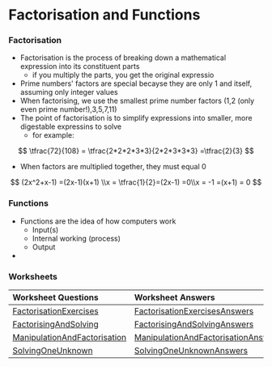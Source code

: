 # Factorisation and Functions

### Factorisation

* Factorisation is the process of breaking down a mathematical expression into its constituent parts
  * if you multiply the parts, you get the original expressio
* Prime numbers' factors are special becayse they are only 1 and itself, assuming only integer values
* When factorising, we use the smallest prime number factors \(1,2 \(only even prime number!\),3,5,7,11\)
* The point of factorisation is to simplify expressions into smaller, more digestable expressins to solve
  * for example:

$$
\tfrac{72}{108} = \tfrac{2*2*2*3*3}{2*2*3*3*3} =\tfrac{2}{3}
$$

* When factors are multiplied together, they must equal 0

$$
(2x^2+x-1) =(2x-1)(x+1) \\x = \tfrac{1}{2}=(2x-1) =0\\x = -1 =(x+1) = 0
$$

### Functions

* Functions are the idea of how computers work
  * Input\(s\)
  * Internal working \(process\)
  * Output
* 
### Worksheets

| Worksheet Questions | Worksheet Answers | Worked Solutions |
| :--- | :--- | :--- |
| [FactorisationExercises](https://github.com/AdnanTech/maths-for-computing-worksheets/blob/master/factorisation-and-functions/FactorisationExercises.pdf) | [FactorisationExercisesAnswers](https://github.com/AdnanTech/maths-for-computing-worksheets/blob/master/factorisation-and-functions/FactorisationExercisesAnswers.pdf) |  FactorisationExercisesWorkedSolutions |
| [FactorisingAndSolving](https://github.com/AdnanTech/maths-for-computing-worksheets/blob/master/factorisation-and-functions/FactorisingAndSolving.pdf) | [FactorisingAndSolvingAnswers](https://github.com/AdnanTech/maths-for-computing-worksheets/blob/master/factorisation-and-functions/FactorisingAndSolvingAnswers.pdf) |  FactorisingAndSolvingWorkedSolutions |
| [ManipulationAndFactorisation](https://github.com/AdnanTech/maths-for-computing-worksheets/blob/master/factorisation-and-functions/ManipulationAndFactorisation.pdf) | [ManipulationAndFactorisationAnswers](https://github.com/AdnanTech/maths-for-computing-worksheets/blob/master/factorisation-and-functions/ManipulationAndFactorisationAnswers.pdf) | ManipulationAndFactorisationWorkedSolutions |
| [SolvingOneUnknown](https://github.com/AdnanTech/maths-for-computing-worksheets/blob/master/factorisation-and-functions/SolvingOneUnknown.pdf) | [SolvingOneUnknownAnswers](https://github.com/AdnanTech/maths-for-computing-worksheets/blob/master/factorisation-and-functions/SolvingOneUnknownSolutions.pdf) |  SolvingOneUnknownWorkedSolutions |



